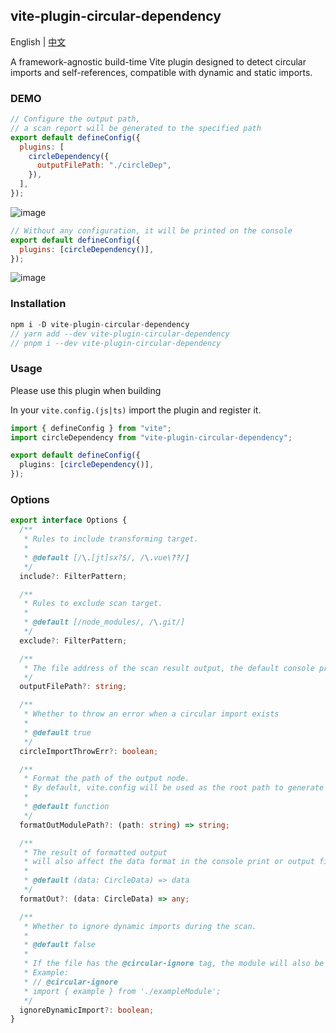 ## vite-plugin-circular-dependency

English | [中文](README_zh.md)

A framework-agnostic build-time Vite plugin designed to detect circular imports and self-references, compatible with dynamic and static imports.

### DEMO

```js
// Configure the output path,
// a scan report will be generated to the specified path
export default defineConfig({
  plugins: [
    circleDependency({
      outputFilePath: "./circleDep",
    }),
  ],
});
```

![image](https://user-images.githubusercontent.com/38604634/221328375-8dc381f1-6895-4875-93a0-d3d675153894.png)

```js
// Without any configuration, it will be printed on the console
export default defineConfig({
  plugins: [circleDependency()],
});
```

![image](https://user-images.githubusercontent.com/38604634/221328836-62b58f09-c11c-4429-a143-e92ef9aefa9f.png)

### Installation

```ts
npm i -D vite-plugin-circular-dependency
// yarn add --dev vite-plugin-circular-dependency
// pnpm i --dev vite-plugin-circular-dependency
```

### Usage

Please use this plugin when building

In your `vite.config.(js|ts)` import the plugin and register it.

```typescript
import { defineConfig } from "vite";
import circleDependency from "vite-plugin-circular-dependency";

export default defineConfig({
  plugins: [circleDependency()],
});
```

### Options

```ts
export interface Options {
  /**
   * Rules to include transforming target.
   *
   * @default [/\.[jt]sx?$/, /\.vue\??/]
   */
  include?: FilterPattern;

  /**
   * Rules to exclude scan target.
   *
   * @default [/node_modules/, /\.git/]
   */
  exclude?: FilterPattern;

  /**
   * The file address of the scan result output, the default console print
   */
  outputFilePath?: string;

  /**
   * Whether to throw an error when a circular import exists
   *
   * @default true
   */
  circleImportThrowErr?: boolean;

  /**
   * Format the path of the output node.
   * By default, vite.config will be used as the root path to generate a relative path
   *
   * @default function
   */
  formatOutModulePath?: (path: string) => string;

  /**
   * The result of formatted output
   * will also affect the data format in the console print or output file
   *
   * @default (data: CircleData) => data
   */
  formatOut?: (data: CircleData) => any;

  /**
   * Whether to ignore dynamic imports during the scan.
   *
   * @default false
   *
   * If the file has the @circular-ignore tag, the module will also be ignored for circular dependency scanning.
   * Example:
   * // @circular-ignore
   * import { example } from './exampleModule';
   */
  ignoreDynamicImport?: boolean;
}
```
